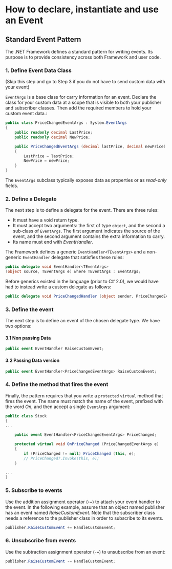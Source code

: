 # How to declare, instantiate and use an Event

## Standard Event Pattern

The .NET Framework defines a standard pattern for writing events. Its purpose is to provide consistency across both Framework and user code.

### 1. Define Event Data Class

(Skip this step and go to Step 3 if you do not have to send custom data with your event)

`EventArgs` is a base class for carry information for an event. Declare the class for your custom data at a scope that is visible to both your publisher and subscriber classes. Then add the required members to hold your custom event data.:

```csharp
public class PriceChangedEventArgs : System.EventArgs
{
    public readonly decimal LastPrice;
    public readonly decimal NewPrice;

    public PriceChangedEventArgs (decimal lastPrice, decimal newPrice)
    {
        LastPrice = lastPrice;
        NewPrice = newPrice;
    }
}
```

The `EventArgs` subclass typically exposes data as properties or as *read-only* fields.

### 2. Define a Delegate

The next step is to define a delegate for the event. There are three rules:

* It must have a void return type.
* It must accept two arguments: the first of type `object`, and the second a sub‐class of `EventArgs`. The first argument indicates the source of the event, and the second argument contains the extra information to carry.
* Its name must end with *EventHandler*.

The Framework defines a generic `EventHandler<TEventArgs>` and a non-generic `EventHandler` delegate that satisfies these rules:

```csharp
public delegate void EventHandler<TEventArgs>
(object source, TEventArgs e) where TEventArgs : EventArgs;
```

Before generics existed in the language (prior to C# 2.0), we would have had to instead write a custom delegate as follows:

```csharp
public delegate void PriceChangedHandler (object sender, PriceChangedEventArgs e);
```

### 3. Define the event

The next step is to define an event of the chosen delegate type. We have two options:

#### 3.1 Non passing Data

```csharp
public event EventHandler RaiseCustomEvent;
```

#### 3.2 Passing Data version

```csharp
public event EventHandler<PriceChangedEventArgs> RaiseCustomEvent;
```

### 4. Define the method that fires the event

Finally, the pattern requires that you write a `protected` `virtual` method that fires the event. The name must match the name of the event, prefixed with the word *On*, and then accept a single `EventArgs` argument:

```csharp
public class Stock
{
...

    public event EventHandler<PriceChangedEventArgs> PriceChanged;

    protected virtual void OnPriceChanged (PriceChangedEventArgs e)
    {
        if (PriceChanged != null) PriceChanged (this, e);
        // PriceChanged?.Invoke(this, e);
    }

...
}
```

### 5. Subscribe to events

Use the addition assignment operator (`+=`) to attach your event handler to the event. In the following example, assume that an object named publisher has an event named *RaiseCustomEvent*. Note that the subscriber class needs a reference to the publisher class in order to subscribe to its events.

```csharp
publisher.RaiseCustomEvent += HandleCustomEvent;
```

### 6. Unsubscribe from events

Use the subtraction assignment operator (`-=`) to unsubscribe from an event:

```csharp
publisher.RaiseCustomEvent -= HandleCustomEvent;
```